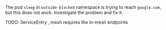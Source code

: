 The pod `sleep` in `outside-blocked` namespace is trying to reach `google.com`, but this does not work. Investigate the problem and fix it.

TODO:
ServiceEntry , mesh requires the in-mesh endpoints
